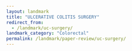 ```yaml
---
layout: landmark
title: "ULCERATIVE COLITIS SURGERY"
redirect_from:
  - /landmark/uc-surgery/
landmark_category: "Colorectal"
permalink: /landmark/paper-review/uc-surgery/
---
```


<!-- Replace this with article content for ULCERATIVE COLITIS SURGERY -->


